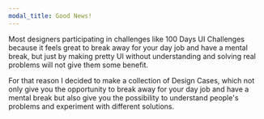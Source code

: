 ```yaml
---
modal_title: Good News!
---
```


Most designers participating in challenges like 100 Days UI Challenges because it feels great to break away for your day job and have a mental break, but just by making pretty UI without understanding and solving real problems will not give them some benefit.

For that reason I decided to make a collection of Design Cases, which not only give you the opportunity to break away for your day job and have a mental break but also give you the possibility to understand people's problems and experiment with different solutions.